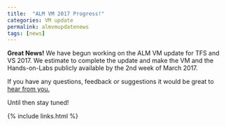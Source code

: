 ```yaml
---
title:  "ALM VM 2017 Progress!"
categories: VM update
permalink: almvmupdatenews
tags: [news]
---
```



**Great News!** We have begun working on the ALM VM update for TFS and VS 2017. We estimate to complete the update and make the VM and the Hands-on-Labs publicly available by the 2nd week of March 2017.

If you have any questions, feedback or suggestions it would be great to <a href="mailto:devopsdemos@microsoft.com">hear from you.</a>

Until then stay tuned!

{% include links.html %}
